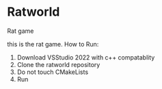 # Ratworld
Rat game

this is the rat game.
How to Run:
1. Download VSStudio 2022 with c++ compatablity
2. Clone the ratworld repository
3. Do not touch CMakeLists 
4. Run
